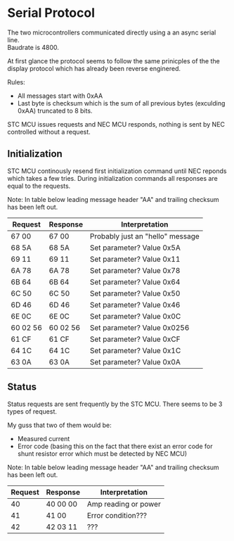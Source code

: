 # Serial Protocol

The two microcontrollers communicated directly using a an async serial line.  
Baudrate is 4800.

At first glance the protocol seems to follow the same prinicples of the the display protocol which has already been reverse enginered.

Rules:
* All messages start with 0xAA
* Last byte is checksum which is the sum of all previous bytes (exculding 0xAA) truncated to 8 bits.

STC MCU issues requests and NEC MCU responds, nothing is sent by NEC controlled without a request.


## Initialization

STC MCU continously resend first initialization command until NEC reponds which takes a few tries.
During initialization commands all responses are equal to the requests.

Note: In table below leading message header "AA" and trailing checksum has been left out.

Request  | Response | Interpretation
-------- | -------- | --------------
67 00    | 67 00    | Probably just an "hello" message
68 5A    | 68 5A    | Set parameter? Value 0x5A
69 11    | 69 11    | Set parameter? Value 0x11
6A 78    | 6A 78    | Set parameter? Value 0x78
6B 64    | 6B 64    | Set parameter? Value 0x64
6C 50    | 6C 50    | Set parameter? Value 0x50
6D 46    | 6D 46    | Set parameter? Value 0x46
6E 0C    | 6E 0C    | Set parameter? Value 0x0C
60 02 56 | 60 02 56 | Set parameter? Value 0x0256
61 CF    | 61 CF    | Set parameter? Value 0xCF
64 1C    | 64 1C    | Set parameter? Value 0x1C
63 0A    | 63 0A    | Set parameter? Value 0x0A


## Status
Status requests are sent frequently by the STC MCU.
There seems to be 3 types of request.

My guss that two of them would be:
* Measured current
* Error code (basing this on the fact that there exist an error code for shunt resistor error which must be detected by NEC MCU)

Note: In table below leading message header "AA" and trailing checksum has been left out.

Request  | Response | Interpretation
-------- | -------- | --------------
40       | 40 00 00 | Amp reading or power
41       | 41 00    | Error condition???
42       | 42 03 11 | ???

